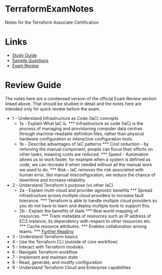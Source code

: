 # TerraformExamNotes
Notes for the Terraform Associate Certification

# Links

* [Study Guide](https://learn.hashicorp.com/tutorials/terraform/associate-study)
* [Sample Questions](https://learn.hashicorp.com/tutorials/terraform/associate-questions?in=terraform/certification)
* [Exam Review](https://learn.hashicorp.com/tutorials/terraform/associate-review?in=terraform/certification)

# Review Guide

The notes here are a condensed version of the official Exam Review section linked above. That should be studied in detail and the notes here are intended only for quick review before the exam.

* 1 - Understand Infrastructure as Code (IaC) concepts
  * 1a - Explain What IaC is.
*** Infrastructure as code (IaC) is the process of managing and provisioning computer data centres through machine-readable definition files, rather than physical hardware configuration or interactive configuration tools.
  * 1b - Describe advantages of IaC patterns
*** Cost reduction - by removing the manual component, people can focus their efforts on other tasks, meaning costs are reduced.
*** Speed - Automation allows us to work faster, for example when a system is defined as code, we can recreate it when needed without all the manual work we used to do.
*** Risk - IaC removes the risk associated with human error, like manual misconfiguration, we reduce the chance of downtime and increase reliability.
* 2 - Understand Terraform's purpose (vs other IaC)
  * 2a - Explain multi-cloud and provider agnostic benefits
*** Spread infrastructure across multiple cloud providers to increase fault tolerance.
*** Terraform is able to handle multiple cloud providers so you do not have to learn and deploy multiple tools to support this.
  * 2b - Explain the benefits of state
*** Real world mapping of resources.
*** Track metadata of resources such as IP address of EC2 instance, its dependency with respect to other resources etc.
*** Cache resource attributes.
*** Enables collaboration among teams.
*** [Further Reading](https://medium.com/@mitesh_shamra/state-management-with-terraform-9f13497e54cf)
* 3 - Understand Terraform basics
* 4 - Use the Terraform CLI (outside of core workflow)
* 5 - Interact with Terraform modules
* 6 - Navigate Terraform workflow
* 7 - Implement and maintain state
* 8 - Read, generate, and modify configuration
* 9 - Understand Terraform Cloud and Enterprise capabilities
